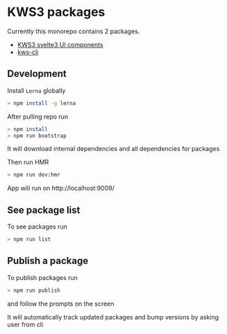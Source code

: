 # KWS3 packages

Currently this monorepo contains 2 packages.
 - [KWS3 svelte3 UI components](packages/@kws3/ui/)
 - [kws-cli](packages/@kws3/kws-cli/)


## Development
Install `Lerna` globally
 ```bash
 > npm install -g lerna
 ```
 After pulling repo run
 ```bash
 > npm install
 > npm run bootstrap
 ```
 It will download internal dependencies and all dependencies for packages

 Then run HMR
  ```bash
 > npm run dev:hmr
 ```
 App will run on http://localhost:9009/

## See package list
To see packages run
 ```bash
 > npm run list
 ```


## Publish a package
To publish packages run
 ```bash
 > npm run publish
 ```
 and follow the prompts on the screen

 It will automatically track updated packages and bump versions by asking user from cli